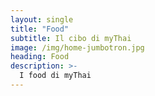 ```yaml
---
layout: single
title: "Food"
subtitle: Il cibo di myThai
image: /img/home-jumbotron.jpg
heading: Food
description: >-
  I food di myThai
---
```



